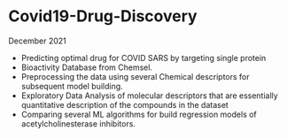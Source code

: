 # Covid19-Drug-Discovery
December 2021
- Predicting optimal drug for COVID SARS by targeting single protein
- Bioactivity Database from Chemsel.
- Preprocessing the data using several Chemical descriptors for subsequent model building.
- Exploratory Data Analysis of molecular descriptors that are essentially quantitative description of the compounds in the dataset
- Comparing several ML algorithms for build regression models of acetylcholinesterase inhibitors.
